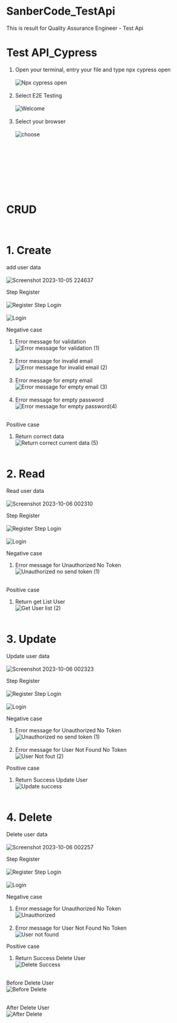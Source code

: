 # SanberCode_TestApi
This is result for Quality Assurance Engineer - Test Api


# Test API_Cypress

1. Open your terminal, entry your file and type npx cypress open </br> </br>
![Npx cypress open](https://github.com/Zaenal64/SanberCode_TestApi/assets/79000926/05e36f50-c21d-4fe4-b972-b9b9d9f6f5a8) </br> </br>
2. Select E2E Testing </br> </br>
![Welcome](https://github.com/Zaenal64/SanberCode_TestApi/assets/79000926/46a3694f-887e-4898-8a99-204fb1925256) </br> </br>
3. Select your browser </br> </br>
![choose](https://github.com/Zaenal64/SanberCode_TestApi/assets/79000926/739e100d-5f96-4bf7-86b3-8e9a5fb85399) </br> </br>

</br> </br>
</br> </br>
</br> </br>

# CRUD</br> </br>

# 1. Create 
add user data </br></br>
![Screenshot 2023-10-05 224637](https://github.com/Zaenal64/SanberCode_TestApi/assets/79000926/13f3daca-707a-4fec-b8d4-5b1c74377198)

Step Register</br> </br>
![Register](https://github.com/Zaenal64/SanberCode_TestApi/assets/79000926/2877db13-b124-491b-8150-a8ea2fa00544)
Step Login </br> </br>
![Login](https://github.com/Zaenal64/SanberCode_TestApi/assets/79000926/1f5e369c-5c98-462a-a188-e4897d5c7b70)

Negative case </br>
1. Error message for validation </br>
![Error message for validation (1)](https://github.com/Zaenal64/SanberCode_TestApi/assets/79000926/c96776f1-6d4b-4763-89e6-8d7ea4b644d3)</br> </br>
2. Error message for invalid email </br> 
   ![Error message for invalid email (2)](https://github.com/Zaenal64/SanberCode_TestApi/assets/79000926/ca4bbc32-9640-401e-a861-dc881954af6f)</br> </br>
3. Error message for empty email </br> 
   ![Error message for empty email (3)](https://github.com/Zaenal64/SanberCode_TestApi/assets/79000926/beebb97c-7877-41a0-a9a5-56cb9a417387) </br> </br>
5. Error message for empty password</br>
   ![Error message for empty password(4)](https://github.com/Zaenal64/SanberCode_TestApi/assets/79000926/61cc7fe9-75e1-4493-b1a2-075b924fd374) </br> </br>
   
Positive case </br>
1. Return correct data</br>
   ![Return correct current data (5)](https://github.com/Zaenal64/SanberCode_TestApi/assets/79000926/5afc654d-5dd8-4558-8469-758b86979f3d)</br> </br>

# 2. Read
Read user data </br></br>
![Screenshot 2023-10-06 002310](https://github.com/Zaenal64/SanberCode_TestApi/assets/79000926/985b9841-a39e-48d3-bb1e-b764cfcc5ddf)

Step Register</br> </br>
![Register](https://github.com/Zaenal64/SanberCode_TestApi/assets/79000926/7abff650-0d32-4ad7-983e-174cd2d2d743)
Step Login </br> </br>
![Login](https://github.com/Zaenal64/SanberCode_TestApi/assets/79000926/3ec77b72-40bb-4ea6-ae8d-c98c05cd9786)

Negative case </br>
1. Error message for Unauthorized No Token </br>
![Unauthorized no send token (1)](https://github.com/Zaenal64/SanberCode_TestApi/assets/79000926/d202da8f-490b-46a7-bebf-e6d0376b7f4e)</br> </br>

Positive case </br>
1. Return get List User</br>
   ![Get User list (2)](https://github.com/Zaenal64/SanberCode_TestApi/assets/79000926/965b2ac6-c876-4304-840f-b226ff2505e7)</br> </br>

# 3. Update
Update user data </br></br>
![Screenshot 2023-10-06 002323](https://github.com/Zaenal64/SanberCode_TestApi/assets/79000926/cf6b36b7-3038-4206-b8ad-aea9acd91837)

Step Register</br> </br>
![Register](https://github.com/Zaenal64/SanberCode_TestApi/assets/79000926/55f2cd25-c68a-4686-9242-b3dd6e73a31e)
Step Login </br> </br>
![Login](https://github.com/Zaenal64/SanberCode_TestApi/assets/79000926/a8934358-a840-457b-b39b-ea896696f882)

Negative case </br>
1. Error message for Unauthorized No Token </br>
![Unauthorized no send token (1)](https://github.com/Zaenal64/SanberCode_TestApi/assets/79000926/247db162-54d4-4fee-a70e-cadec8a3c478)</br> </br>
2. Error message for User Not Found No Token </br>
![User Not fout (2)](https://github.com/Zaenal64/SanberCode_TestApi/assets/79000926/c35b65a5-55d8-45e4-9b51-c3be2616198b)

Positive case </br>
1. Return Success Update User</br>
![Update success](https://github.com/Zaenal64/SanberCode_TestApi/assets/79000926/1973d206-6497-45e1-9350-ac40edd55b88)</br> </br>

# 4. Delete
Delete user data </br></br>
![Screenshot 2023-10-06 002257](https://github.com/Zaenal64/SanberCode_TestApi/assets/79000926/c0120a15-a83e-4180-82de-6d501242ef0e)

Step Register</br> </br>
![Register](https://github.com/Zaenal64/SanberCode_TestApi/assets/79000926/63f194c8-abe4-45dd-8b16-408d943c48e7)
Step Login </br> </br>
![Login](https://github.com/Zaenal64/SanberCode_TestApi/assets/79000926/d7517606-82a8-4720-985a-8fd761244741)

Negative case </br>
1. Error message for Unauthorized No Token </br>
![Unauthorized](https://github.com/Zaenal64/SanberCode_TestApi/assets/79000926/8e8fe4c3-3331-49e0-b3e0-cfa9882e8308)</br> </br>
2. Error message for User Not Found No Token </br>
![User not found](https://github.com/Zaenal64/SanberCode_TestApi/assets/79000926/ee384840-613a-4269-8796-f2543bd8fb42)

Positive case </br>
1. Return Success Delete  User</br>
![Delete Success](https://github.com/Zaenal64/SanberCode_TestApi/assets/79000926/007dda8b-7f25-43a5-9329-6dca88837913)</br> </br>

Before Delete User </br>
![Before Delete](https://github.com/Zaenal64/SanberCode_TestApi/assets/79000926/e0fa10ea-6296-4f32-9795-d436eb60398a)</br> </br>

After Delete User</br>
![After Delete](https://github.com/Zaenal64/SanberCode_TestApi/assets/79000926/07044374-6726-48b4-8088-b43d27652e7a)

